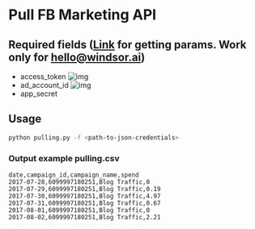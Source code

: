 # Pull FB Marketing API

## Required fields ([Link](https://developers.facebook.com/apps/421332548268571/marketing-api/quickstart/) for getting params. Work only for hello@windsor.ai)
* access_token ![img](http://dl4.joxi.net/drive/2017/09/05/0020/2358/1321270/70/b1e100f6fd.png)
* ad_account_id ![img](http://dl3.joxi.net/drive/2017/09/05/0020/2358/1321270/70/68847ac96b.png)
* app_secret

## Usage
```bash
python pulling.py -f <path-to-json-credentials>
```

### Output example pulling.csv
```csv
date,campaign_id,campaign_name,spend
2017-07-28,6099997180251,Blog Traffic,0
2017-07-29,6099997180251,Blog Traffic,0.19
2017-07-30,6099997180251,Blog Traffic,4.97
2017-07-31,6099997180251,Blog Traffic,0.67
2017-08-01,6099997180251,Blog Traffic,0
2017-08-02,6099997180251,Blog Traffic,2.21
```
